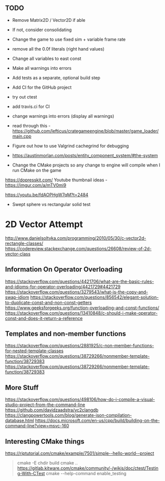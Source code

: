## TODO
- Remove Matrix2D / Vector2D if able
 - If not, consider consolidating
- Change the game to use fixed sim + variable frame rate

- remove all the 0.0f literals (right hand values)
- Change all variables to east const

- Make all warnings into errors
- Add tests as a separate, optional build step
- Add CI for the GitHub project
- try out ctest
- add travis.ci for CI
- change warnings into errors (display all warnings)
- read through this - https://github.com/lefticus/crategameengine/blob/master/game_loader/main.cpp
- Figure out how to use Valgrind cachegrind for debugging
 - https://austinmorlan.com/posts/entity_component_system/#the-system
- Change the CMake projects so any change to engine will compile when
  I run CMake on the game

https://dopresskit.com/
Youtube thumbnail ideas - https://imgur.com/a/mTV0mi9

https://youtu.be/fdAOPHgW7qM?t=2484
- Swept sphere vs rectangular solid test



# 2D Vector Attempt
http://www.danielsoltyka.com/programming/2010/05/30/c-vector2d-rectangle-classes/
https://codereview.stackexchange.com/questions/26608/review-of-2d-vector-class


## Information On Operator Overloading
https://stackoverflow.com/questions/4421706/what-are-the-basic-rules-and-idioms-for-operator-overloading/4421729#4421729
https://stackoverflow.com/questions/3279543/what-is-the-copy-and-swap-idiom
https://stackoverflow.com/questions/856542/elegant-solution-to-duplicate-const-and-non-const-getters
https://www.geeksforgeeks.org/function-overloading-and-const-functions/
https://stackoverflow.com/questions/13410848/c-should-i-make-operator-const-and-does-it-return-a-reference

## Templates and non-member functions
https://stackoverflow.com/questions/2881925/c-non-member-functions-for-nested-template-classes
https://stackoverflow.com/questions/38729266/nonmember-template-function/38729383
https://stackoverflow.com/questions/38729266/nonmember-template-function/38729383


## More Stuff


https://stackoverflow.com/questions/498106/how-do-i-compile-a-visual-studio-project-from-the-command-line
https://github.com/davidzaadstra/vc2clangdb
https://clangpowertools.com/blog/generate-json-compilation-database.html
https://docs.microsoft.com/en-us/cpp/build/building-on-the-command-line?view=msvc-160


## Interesting CMake things
https://riptutorial.com/cmake/example/7501/simple--hello-world--project
> cmake -E chdir build cmake ..
https://gitlab.kitware.com/cmake/community/-/wikis/doc/ctest/Testing-With-CTest
> cmake --help-command enable_testing
